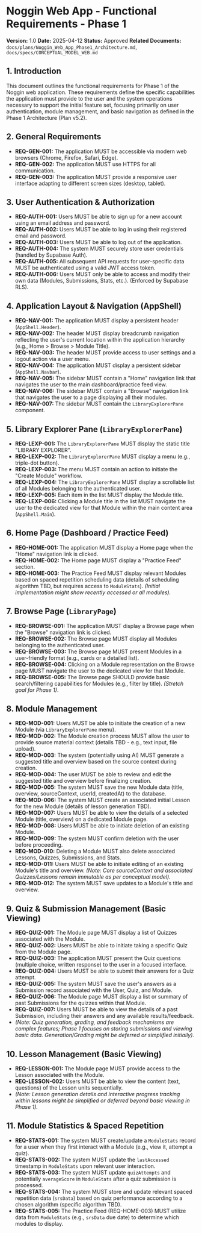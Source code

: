 # Noggin Web App - Functional Requirements - Phase 1

**Version:** 1.0
**Date:** 2025-04-12
**Status:** Approved
**Related Documents:** `docs/plans/Noggin_Web_App_Phase1_Architecture.md`, `docs/specs/CONCEPTUAL_MODEL_WEB.md`

## 1. Introduction

This document outlines the functional requirements for Phase 1 of the Noggin web application. These requirements define the specific capabilities the application must provide to the user and the system operations necessary to support the initial feature set, focusing primarily on user authentication, module management, and basic navigation as defined in the Phase 1 Architecture (Plan v5.2).

## 2. General Requirements

*   **REQ-GEN-001:** The application MUST be accessible via modern web browsers (Chrome, Firefox, Safari, Edge).
*   **REQ-GEN-002:** The application MUST use HTTPS for all communication.
*   **REQ-GEN-003:** The application MUST provide a responsive user interface adapting to different screen sizes (desktop, tablet).

## 3. User Authentication & Authorization

*   **REQ-AUTH-001:** Users MUST be able to sign up for a new account using an email address and password.
*   **REQ-AUTH-002:** Users MUST be able to log in using their registered email and password.
*   **REQ-AUTH-003:** Users MUST be able to log out of the application.
*   **REQ-AUTH-004:** The system MUST securely store user credentials (handled by Supabase Auth).
*   **REQ-AUTH-005:** All subsequent API requests for user-specific data MUST be authenticated using a valid JWT access token.
*   **REQ-AUTH-006:** Users MUST only be able to access and modify their own data (Modules, Submissions, Stats, etc.). (Enforced by Supabase RLS).

## 4. Application Layout & Navigation (AppShell)

*   **REQ-NAV-001:** The application MUST display a persistent header (`AppShell.Header`).
*   **REQ-NAV-002:** The header MUST display breadcrumb navigation reflecting the user's current location within the application hierarchy (e.g., Home > Browse > Module Title).
*   **REQ-NAV-003:** The header MUST provide access to user settings and a logout action via a user menu.
*   **REQ-NAV-004:** The application MUST display a persistent sidebar (`AppShell.Navbar`).
*   **REQ-NAV-005:** The sidebar MUST contain a "Home" navigation link that navigates the user to the main dashboard/practice feed view.
*   **REQ-NAV-006:** The sidebar MUST contain a "Browse" navigation link that navigates the user to a page displaying all their modules.
*   **REQ-NAV-007:** The sidebar MUST contain the `LibraryExplorerPane` component.

## 5. Library Explorer Pane (`LibraryExplorerPane`)

*   **REQ-LEXP-001:** The `LibraryExplorerPane` MUST display the static title "LIBRARY EXPLORER".
*   **REQ-LEXP-002:** The `LibraryExplorerPane` MUST display a menu (e.g., triple-dot button).
*   **REQ-LEXP-003:** The menu MUST contain an action to initiate the "Create Module" workflow.
*   **REQ-LEXP-004:** The `LibraryExplorerPane` MUST display a scrollable list of all Modules belonging to the authenticated user.
*   **REQ-LEXP-005:** Each item in the list MUST display the Module title.
*   **REQ-LEXP-006:** Clicking a Module title in the list MUST navigate the user to the dedicated view for that Module within the main content area (`AppShell.Main`).

## 6. Home Page (Dashboard / Practice Feed)

*   **REQ-HOME-001:** The application MUST display a Home page when the "Home" navigation link is clicked.
*   **REQ-HOME-002:** The Home page MUST display a "Practice Feed" section.
*   **REQ-HOME-003:** The Practice Feed MUST display relevant Modules based on spaced repetition scheduling data (details of scheduling algorithm TBD, but requires access to `ModuleStats`). *(Initial implementation might show recently accessed or all modules).*

## 7. Browse Page (`LibraryPage`)

*   **REQ-BROWSE-001:** The application MUST display a Browse page when the "Browse" navigation link is clicked.
*   **REQ-BROWSE-002:** The Browse page MUST display all Modules belonging to the authenticated user.
*   **REQ-BROWSE-003:** The Browse page MUST present Modules in a user-friendly format (e.g., cards or a detailed list).
*   **REQ-BROWSE-004:** Clicking on a Module representation on the Browse page MUST navigate the user to the dedicated view for that Module.
*   **REQ-BROWSE-005:** The Browse page SHOULD provide basic search/filtering capabilities for Modules (e.g., filter by title). *(Stretch goal for Phase 1)*.

## 8. Module Management

*   **REQ-MOD-001:** Users MUST be able to initiate the creation of a new Module (via `LibraryExplorerPane` menu).
*   **REQ-MOD-002:** The Module creation process MUST allow the user to provide source material context (details TBD - e.g., text input, file upload).
*   **REQ-MOD-003:** The system (potentially using AI) MUST generate a suggested title and overview based on the source context during creation.
*   **REQ-MOD-004:** The user MUST be able to review and edit the suggested title and overview before finalizing creation.
*   **REQ-MOD-005:** The system MUST save the new Module data (title, overview, sourceContext, userId, createdAt) to the database.
*   **REQ-MOD-006:** The system MUST create an associated initial Lesson for the new Module (details of lesson generation TBD).
*   **REQ-MOD-007:** Users MUST be able to view the details of a selected Module (title, overview) on a dedicated Module page.
*   **REQ-MOD-008:** Users MUST be able to initiate deletion of an existing Module.
*   **REQ-MOD-009:** The system MUST confirm deletion with the user before proceeding.
*   **REQ-MOD-010:** Deleting a Module MUST also delete associated Lessons, Quizzes, Submissions, and Stats.
*   **REQ-MOD-011:** Users MUST be able to initiate editing of an existing Module's title and overview. *(Note: Core sourceContext and associated Quizzes/Lessons remain immutable as per conceptual model).*
*   **REQ-MOD-012:** The system MUST save updates to a Module's title and overview.

## 9. Quiz & Submission Management (Basic Viewing)

*   **REQ-QUIZ-001:** The Module page MUST display a list of Quizzes associated with the Module.
*   **REQ-QUIZ-002:** Users MUST be able to initiate taking a specific Quiz from the Module page.
*   **REQ-QUIZ-003:** The application MUST present the Quiz questions (multiple choice, written response) to the user in a focused interface.
*   **REQ-QUIZ-004:** Users MUST be able to submit their answers for a Quiz attempt.
*   **REQ-QUIZ-005:** The system MUST save the user's answers as a Submission record associated with the User, Quiz, and Module.
*   **REQ-QUIZ-006:** The Module page MUST display a list or summary of past Submissions for the quizzes within that Module.
*   **REQ-QUIZ-007:** Users MUST be able to view the details of a past Submission, including their answers and any available results/feedback.
*   *(Note: Quiz generation, grading, and feedback mechanisms are complex features; Phase 1 focuses on storing submissions and viewing basic data. Generation/Grading might be deferred or simplified initially).*

## 10. Lesson Management (Basic Viewing)

*   **REQ-LESSON-001:** The Module page MUST provide access to the Lesson associated with the Module.
*   **REQ-LESSON-002:** Users MUST be able to view the content (text, questions) of the Lesson units sequentially.
*   *(Note: Lesson generation details and interactive progress tracking within lessons might be simplified or deferred beyond basic viewing in Phase 1).*

## 11. Module Statistics & Spaced Repetition

*   **REQ-STATS-001:** The system MUST create/update a `ModuleStats` record for a user when they first interact with a Module (e.g., view it, attempt a quiz).
*   **REQ-STATS-002:** The system MUST update the `lastAccessed` timestamp in `ModuleStats` upon relevant user interaction.
*   **REQ-STATS-003:** The system MUST update `quizAttempts` and potentially `averageScore` in `ModuleStats` after a quiz submission is processed.
*   **REQ-STATS-004:** The system MUST store and update relevant spaced repetition data (`srsData`) based on quiz performance according to a chosen algorithm (specific algorithm TBD).
*   **REQ-STATS-005:** The Practice Feed (REQ-HOME-003) MUST utilize data from `ModuleStats` (e.g., `srsData` due date) to determine which modules to display.
